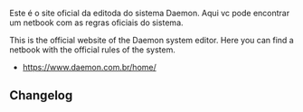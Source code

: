 Este é o site oficial da editoda do sistema Daemon. Aqui vc pode encontrar um netbook com as regras oficiais do sistema.

This is the official website of the Daemon system editor. Here you can find a netbook with the official rules of the system.

* https://www.daemon.com.br/home/

## Changelog


